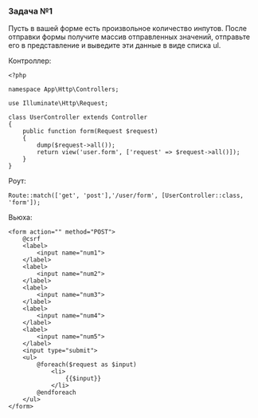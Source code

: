 ### Задача №1

Пусть в вашей форме есть произвольное количество инпутов.
После отправки формы получите массив отправленных значений,
отправьте его в представление и выведите эти данные в виде списка ul.

Контроллер:

    <?php
    
    namespace App\Http\Controllers;
    
    use Illuminate\Http\Request;
    
    class UserController extends Controller
    {
        public function form(Request $request)
        {
            dump($request->all());
            return view('user.form', ['request' => $request->all()]);
        }
    }

Роут:

    Route::match(['get', 'post'],'/user/form', [UserController::class, 'form']);

Вьюхa:

    <form action="" method="POST">
        @csrf
        <label>
            <input name="num1">
        </label>
        <label>
            <input name="num2">
        </label>
        <label>
            <input name="num3">
        </label>
        <label>
            <input name="num4">
        </label>
        <label>
            <input name="num5">
        </label>
        <input type="submit">
        <ul>
            @foreach($request as $input)
                <li>
                    {{$input}}
                </li>
            @endforeach
        </ul>
    </form>
